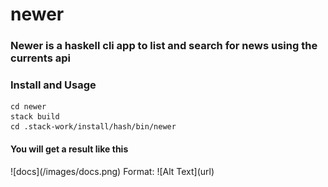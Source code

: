 # newer

### Newer is a haskell cli app to list and search for news using the currents api

<h3>Install and Usage</h3>

```
cd newer 
stack build
cd .stack-work/install/hash/bin/newer
```

<h4>You will get a result like this</h4>
![docs](/images/docs.png)
Format: ![Alt Text](url)
